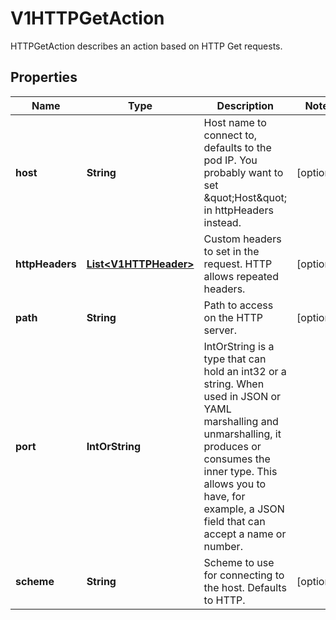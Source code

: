 

# V1HTTPGetAction

HTTPGetAction describes an action based on HTTP Get requests.

## Properties

| Name | Type | Description | Notes |
|------------ | ------------- | ------------- | -------------|
|**host** | **String** | Host name to connect to, defaults to the pod IP. You probably want to set \&quot;Host\&quot; in httpHeaders instead. |  [optional] |
|**httpHeaders** | [**List&lt;V1HTTPHeader&gt;**](V1HTTPHeader.md) | Custom headers to set in the request. HTTP allows repeated headers. |  [optional] |
|**path** | **String** | Path to access on the HTTP server. |  [optional] |
|**port** | **IntOrString** | IntOrString is a type that can hold an int32 or a string.  When used in JSON or YAML marshalling and unmarshalling, it produces or consumes the inner type.  This allows you to have, for example, a JSON field that can accept a name or number. |  |
|**scheme** | **String** | Scheme to use for connecting to the host. Defaults to HTTP.   |  [optional] |




